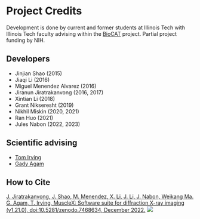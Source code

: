 # Project Credits

Development is done by current and former students at Illinois Tech with Illinois Tech faculty advising within the [BioCAT](http://www.bio.aps.anl.gov/) project. Partial project funding by NIH.

## Developers

* Jinjian Shao (2015)
* Jiaqi Li (2016)
* Miguel Menendez Alvarez (2016)
* Jiranun Jiratrakanvong (2016, 2017)
* Xintian Li (2018)
* Grant Nikseresht (2019)
* Nikhil Miskin (2020, 2021)
* Ran Huo (2021)
* Jules Nabon (2022, 2023)

## Scientific advising

* [Tom Irving](https://science.iit.edu/people/faculty/thomas-irving)
* [Gady Agam](http://www.cs.iit.edu/~agam/)

## How to Cite

[J. Jiratrakanvong, J. Shao, M. Menendez, X. Li, J. Li, J. Nabon, Weikang Ma. G. Agam, T. Irving, MuscleX: Software suite for diffraction X-ray imaging (v1.21.0), doi:10.5281/zenodo.7468634, December 2022.](https://doi.org/10.5281/zenodo.7468634)
![](https://zenodo.org/badge/DOI/10.5281/zenodo.7468634.svg)

